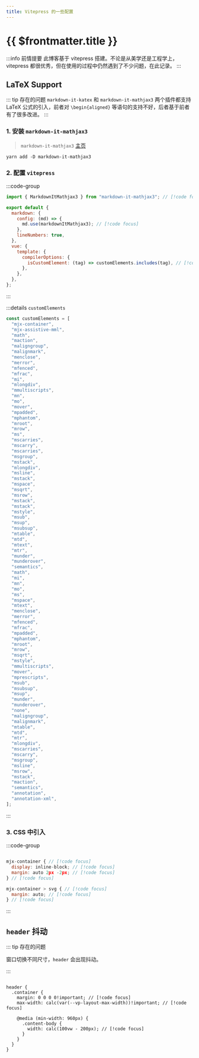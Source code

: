 ```yaml
---
title: Vitepress 的一些配置
---
```


# {{ $frontmatter.title }}

:::info 前情提要
此博客基于 vitepress 搭建。不论是从美学还是工程学上，vitepress 都很优秀，但在使用的过程中仍然遇到了不少问题，在此记录。
:::

## LaTeX Support

::: tip 存在的问题
`markdown-it-katex` 和 `markdown-it-mathjax3` 两个插件都支持 LaTeX 公式的引入，前者对 `\begin{aligned}` 等语句的支持不好，后者基于前者有了很多改进。
:::

### 1. 安装 `markdown-it-mathjax3`

> `markdown-it-mathjax3` [主页](https://www.npmjs.com/package/markdown-it-mathjax3)

```shell
yarn add -D markdown-it-mathjax3
```

### 2. 配置 `vitepress`
:::code-group
```js [.vitepress/config.js]
import { MarkdownItMathjax3 } from "markdown-it-mathjax3"; // [!code focus]

export default {
  markdown: {
    config: (md) => {
      md.use(markdownItMathjax3); // [!code focus]
    },
    lineNumbers: true,
  },
  vue: {
    template: {
      compilerOptions: {
        isCustomElement: (tag) => customElements.includes(tag), // [!code focus]
      },
    },
  },
};
```
:::

:::details `customElements`

```js
const customElements = [
  "mjx-container",
  "mjx-assistive-mml",
  "math",
  "maction",
  "maligngroup",
  "malignmark",
  "menclose",
  "merror",
  "mfenced",
  "mfrac",
  "mi",
  "mlongdiv",
  "mmultiscripts",
  "mn",
  "mo",
  "mover",
  "mpadded",
  "mphantom",
  "mroot",
  "mrow",
  "ms",
  "mscarries",
  "mscarry",
  "mscarries",
  "msgroup",
  "mstack",
  "mlongdiv",
  "msline",
  "mstack",
  "mspace",
  "msqrt",
  "msrow",
  "mstack",
  "mstack",
  "mstyle",
  "msub",
  "msup",
  "msubsup",
  "mtable",
  "mtd",
  "mtext",
  "mtr",
  "munder",
  "munderover",
  "semantics",
  "math",
  "mi",
  "mn",
  "mo",
  "ms",
  "mspace",
  "mtext",
  "menclose",
  "merror",
  "mfenced",
  "mfrac",
  "mpadded",
  "mphantom",
  "mroot",
  "mrow",
  "msqrt",
  "mstyle",
  "mmultiscripts",
  "mover",
  "mprescripts",
  "msub",
  "msubsup",
  "msup",
  "munder",
  "munderover",
  "none",
  "maligngroup",
  "malignmark",
  "mtable",
  "mtd",
  "mtr",
  "mlongdiv",
  "mscarries",
  "mscarry",
  "msgroup",
  "msline",
  "msrow",
  "mstack",
  "maction",
  "semantics",
  "annotation",
  "annotation-xml",
];
```

:::

### 3. CSS 中引入

:::code-group
```js [.vitepress/theme/style.css]

mjx-container { // [!code focus]
  display: inline-block; // [!code focus]
  margin: auto 2px -2px; // [!code focus]
} // [!code focus]

mjx-container > svg { // [!code focus]
  margin: auto; // [!code focus]
} // [!code focus]
```
:::

## `header` 抖动

::: tip 存在的问题

窗口切换不同尺寸，`header` 会出现抖动。

:::

```stylus

header {
  .container {
    margin: 0 0 0 0!important; // [!code focus]
    max-width: calc(var(--vp-layout-max-width))!important; // [!code focus]

    @media (min-width: 960px) {
      .content-body {
        width: calc(100vw - 200px); // [!code focus]
      }
    }
  }
}
```
